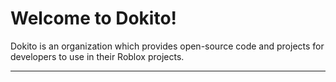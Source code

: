 # Welcome to Dokito!
Dokito is an organization which provides open-source code and projects for developers to use in their Roblox projects.
***
